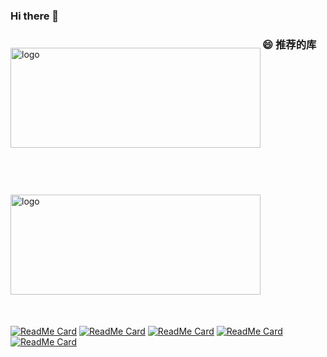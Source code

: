 ### Hi there 👋

<!--
**yezihack/yezihack** is a ✨ _special_ ✨ repository because its `README.md` (this file) appears on your GitHub profile.

Here are some ideas to get you started:

- 🔭 I’m currently working on ...
- 🌱 I’m currently learning ...
- 👯 I’m looking to collaborate on ...
- 🤔 I’m looking for help with ...
- 💬 Ask me about ...
- 📫 How to reach me: ...
- 😄 Pronouns: ...
- ⚡ Fun fact: ...
[![Anurag's github stats](https://github-readme-stats.vercel.app/api?username=yezihack&theme=onedark&show_icons=true)](https://www.sgfoot.com)
[![Most Used Languages](https://github-readme-stats.vercel.app/api/top-langs/?username=yezihack&theme=cobalt&layout=compact&show_icons=true&hide=javascript,html,php,Smarty)](https://www.sgfoot.com)
<img src="https://github-profile-trophy.vercel.app/?username=yezihack&theme=flat&column=7" alt="logo" height="160" align="center" style="margin: 25px; margin-bottom: 20px;" />
-->

<img src="https://github-readme-stats.vercel.app/api?username=yezihack&show_icons=true&theme=dark" alt="logo" align="left" height="160" width="400" 
     style="float:left;margin-top: 25px; margin-bottom: 50px" />
<img src="https://github-readme-stats.vercel.app/api/top-langs/?username=yezihack&theme=dark&layout=compact&show_icons=true&hide=php,javascript,html,scss,css,smarty" alt="logo" align="left" height="160" width="400"  style="margin-top: 25px; margin-bottom: 50px;float:left" />


### 😄 推荐的库

[![ReadMe Card](https://github-readme-stats.vercel.app/api/pin/?username=yezihack&repo=busybox)](https://github.com/yezihack/busybox)
[![ReadMe Card](https://github-readme-stats.vercel.app/api/pin/?username=yezihack&repo=kube-box)](https://github.com/yezihack/kube-box)
[![ReadMe Card](https://github-readme-stats.vercel.app/api/pin/?username=yezihack&repo=algo)](https://github.com/yezihack/algo)
[![ReadMe Card](https://github-readme-stats.vercel.app/api/pin/?username=yezihack&repo=go-mygen)](https://github.com/yezihack/go-mygen)
[![ReadMe Card](https://github-readme-stats.vercel.app/api/pin/?username=yezihack&repo=k1s)](https://github.com/yezihack/k1s)


